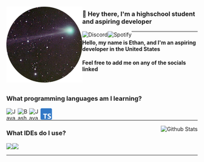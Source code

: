 <!--- Special thanks to Sam for letting me modify this config file for my personal use https://github.com/Scherso/Scherso--->

<img 
     align="left" alt="Avatar" width="200px" 
          src="https://github.com/Scherso/Scherso/blob/main/assets/Scherso.png" 
/>

### 👋 Hey there, I'm a highschool student and aspiring developer

<!--- Drawing the Spotify and Discord logos behind the page break, href is a link to the corresponding links. --->

<a href="https://discordapp.com/users/492816296103378948">
     <img align="left" alt="Discord"
          src="https://img.shields.io/badge/-Salmon%232355-5865F2?&style=flat-square&logo=discord&logoColor=white">
</a>
       
<a href="https://open.spotify.com/user/7xiu2hms0kghfyn9b2iw91dms?si=QyYfNVUVQQ-E89r2sDZXHA">
    <img align="left" alt="Spotify" 
         src="https://img.shields.io/badge/-sam-1DB954?&style=flat-square&logo=spotify&logoColor=white">
</a>

------

#### Hello, my name is Ethan, and I'm an aspiring developer in the United States
#### Feel free to add me on any of the socials linked

<br /> 

### What programming languages am I learning?

<a href="https://www.python.org/">
    <img align="left" alt="Java" width="30px" height="30" 
         src="https://upload.wikimedia.org/wikipedia/commons/thumb/c/c3/Python-logo-notext.svg/165px-Python-logo-notext.svg.png?20100317150552">
</a>

<a href="https://www.cplusplus.com/">
    <img align="left" alt="Bash" width="30" height="30" 
         src="https://upload.wikimedia.org/wikipedia/commons/thumb/1/18/ISO_C%2B%2B_Logo.svg/1200px-ISO_C%2B%2B_Logo.svg.png" />
</a>

<a href="https://javascript.com/">
    <img align="left" alt="JavaScript" width="30" height="30" 
         src="https://upload.wikimedia.org/wikipedia/commons/6/6a/JavaScript-logo.png" />
</a>

<a href="https://www.typescriptlang.org/">
    <img align="left" alt="TypeScript" width="30" height="30" 
         src="https://github.com/Scherso/Scherso/blob/main/assets/ts.png" />
</a> 

<br />

----

<a href="https://github.com/Ethan-Francolla/Profile">
    <img align="right" alt="Github Stats"
         src="https://github-readme-stats.vercel.app/api?username=Ethan-Francolla&&show_icons=true&title_color=fff&icon_color=a3a3a3&text_color=9f9f9f&bg_color=151515">
</a>

### What IDEs do I use?

<a href="https://www.jetbrains.com/idea/">
    <img align="left" height="30" 
         src="https://resources.jetbrains.com/storage/products/company/brand/logos/IntelliJ_IDEA_icon.svg">  
</a>

<a href="https://code.visualstudio.com/">
    <img align="left" height="30" 
         src="https://user-images.githubusercontent.com/674621/71187801-14e60a80-2280-11ea-94c9-e56576f76baf.png">
</a>

<br />

----

